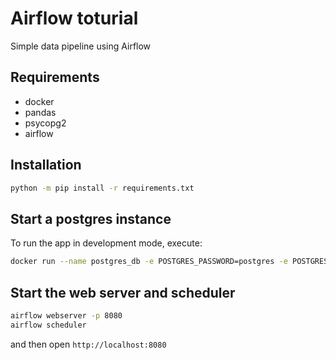 # Airflow toturial
Simple data pipeline using Airflow

## Requirements

* docker
* pandas
* psycopg2 
* airflow

## Installation

```bash
python -m pip install -r requirements.txt
```

## Start a postgres instance

To run the app in development mode, execute:
```bash
docker run --name postgres_db -e POSTGRES_PASSWORD=postgres -e POSTGRES_USER=airflow -p 5432:5432 -d postgres
```

## Start the web server and scheduler
```bash
airflow webserver -p 8080
airflow scheduler
```
and then open `http://localhost:8080`
